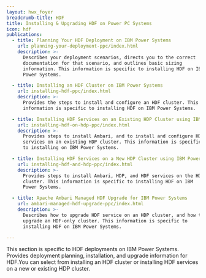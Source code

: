 ```yaml
---
layout: hwx_foyer
breadcrumb-title: HDF
title: Installing & Upgrading HDF on Power PC Systems
icon: hdf
publications:
  - title: Planning Your HDF Deployment on IBM Power Systems
    url: planning-your-deployment-ppc/index.html
    description: >-
      Describes your deployment scenarios, directs you to the correct
      documentation for that scenario, and outlines basic sizing
      information. This information is specific to installing HDF on IBM
      Power Systems.

  - title: Installing an HDF Cluster on IBM Power Systems
    url: installing-hdf-ppc/index.html
    description: >-
      Provides the steps to install and configure an HDF cluster. This
      information is specific to installing HDF on IBM Power Systems.

  - title: Installing HDF Services on an Existing HDP Cluster using IBM Power Systems
    url: installing-hdf-on-hdp-ppc/index.html
    description: >-
      Provides steps to install Ambari, and to install and configure HDF
      services on an existing HDP cluster. This information is specific
      to installing on IBM Power Systems.

  - title: Installing HDF Services on a New HDP Cluster using IBM Power Systems
    url: installing-hdf-and-hdp-ppc/index.html
    description: >-
      Provides steps to install Ambari, HDP, and HDF services on the HDP
      cluster. This information is specific to installing HDF on IBM
      Power Systems.

  - title: Apache Ambari Managed HDF Upgrade for IBM Power Systems
    url: ambari-managed-hdf-upgrade-ppc/index.html
    description: >-
      Describes how to upgrade HDF service on an HDP cluster, and how to
      upgrade an HDF-only cluster. This information is specific to
      installing HDF on IBM Power Systems.

---
```


This section is specific to HDF deployments on IBM Power Systems.
Provides deployment planning, installation, and upgrade information for
HDF.You can select from installing an HDF cluster or installing HDF
services on a new or existing HDP cluster.
